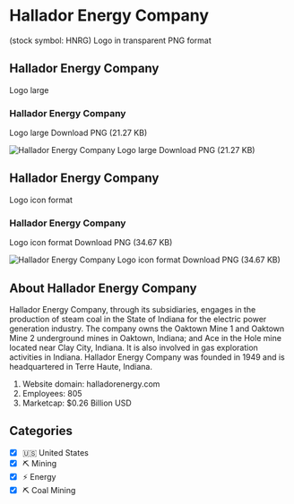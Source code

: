# Hallador Energy Company
 (stock symbol: HNRG) Logo in transparent PNG format

## Hallador Energy Company
 Logo large

### Hallador Energy Company
 Logo large Download PNG (21.27 KB)

![Hallador Energy Company
 Logo large Download PNG (21.27 KB)](/img/orig/HNRG_BIG-b8cff157.png)

## Hallador Energy Company
 Logo icon format

### Hallador Energy Company
 Logo icon format Download PNG (34.67 KB)

![Hallador Energy Company
 Logo icon format Download PNG (34.67 KB)](/img/orig/HNRG-26bd9813.png)

## About Hallador Energy Company


Hallador Energy Company, through its subsidiaries, engages in the production of steam coal in the State of Indiana for the electric power generation industry. The company owns the Oaktown Mine 1 and Oaktown Mine 2 underground mines in Oaktown, Indiana; and Ace in the Hole mine located near Clay City, Indiana. It is also involved in gas exploration activities in Indiana. Hallador Energy Company was founded in 1949 and is headquartered in Terre Haute, Indiana.

1. Website domain: halladorenergy.com
2. Employees: 805
3. Marketcap: $0.26 Billion USD


## Categories
- [x] 🇺🇸 United States
- [x] ⛏️ Mining
- [x] ⚡ Energy
- [x] ⛏️ Coal Mining
